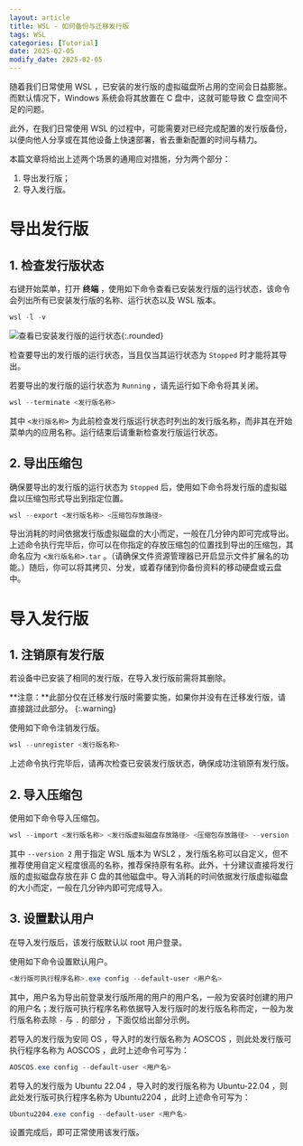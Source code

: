 ```yaml
---
layout: article
title: WSL - 如何备份与迁移发行版
tags: WSL
categories: [Tutorial]
date: 2025-02-05
modify_date: 2025-02-05
---
```


随着我们日常使用 WSL ，已安装的发行版的虚拟磁盘所占用的空间会日益膨胀。而默认情况下，Windows 系统会将其放置在 C 盘中，这就可能导致 C 盘空间不足的问题。

此外，在我们日常使用 WSL 的过程中，可能需要对已经完成配置的发行版备份，以便向他人分享或在其他设备上快速部署，省去重新配置的时间与精力。

本篇文章将给出上述两个场景的通用应对措施，分为两个部分：

1. 导出发行版；
2. 导入发行版。

# 导出发行版

## 1. 检查发行版状态

右键开始菜单，打开 **终端** ，使用如下命令查看已安装发行版的运行状态，该命令会列出所有已安装发行版的名称、运行状态以及 WSL 版本。

```powershell
wsl -l -v
```

![查看已安装发行版的运行状态](https://img.picgo.net/2025/02/05/image66dff22111073952.png){:.rounded}

检查要导出的发行版的运行状态，当且仅当其运行状态为 `Stopped` 时才能将其导出。

若要导出的发行版的运行状态为 `Running` ，请先运行如下命令将其关闭。

```powershell
wsl --terminate <发行版名称>
```

其中 `<发行版名称>` 为此前检查发行版运行状态时列出的发行版名称，而非其在开始菜单内的应用名称。运行结束后请重新检查发行版运行状态。

## 2. 导出压缩包

确保要导出的发行版的运行状态为 `Stopped` 后，使用如下命令将发行版的虚拟磁盘以压缩包形式导出到指定位置。

```powershell
wsl --export <发行版名称> <压缩包存放路径>
```

导出消耗的时间依据发行版虚拟磁盘的大小而定，一般在几分钟内即可完成导出。上述命令执行完毕后，你可以在你指定的存放压缩包的位置找到导出的压缩包，其命名应为 `<发行版名称>.tar` 。（请确保文件资源管理器已开启显示文件扩展名的功能。）随后，你可以将其拷贝、分发，或着存储到你备份资料的移动硬盘或云盘中。

# 导入发行版

## 1. 注销原有发行版

若设备中已安装了相同的发行版，在导入发行版前需将其删除。

**注意：**此部分仅在迁移发行版时需要实施，如果你并没有在迁移发行版，请直接跳过此部分。
{:.warning}

使用如下命令注销发行版。

```powershell
wsl --unregister <发行版名称>
```

上述命令执行完毕后，请再次检查已安装发行版状态，确保成功注销原有发行版。

## 2. 导入压缩包

使用如下命令导入压缩包。

```powershell
wsl --import <发行版名称> <发行版虚拟磁盘存放路径> <压缩包存放路径> --version 2
```

其中 `--version 2` 用于指定 WSL 版本为 WSL2 ，发行版名称可以自定义，但不推荐使用自定义程度很高的名称，推荐保持原有名称。此外，十分建议直接将发行版的虚拟磁盘存放在非 C 盘的其他磁盘中。导入消耗的时间依据发行版虚拟磁盘的大小而定，一般在几分钟内即可完成导入。

## 3. 设置默认用户

在导入发行版后，该发行版默认以 root 用户登录。

使用如下命令设置默认用户。

```powershell
<发行版可执行程序名称>.exe config --default-user <用户名>
```

其中，用户名为导出前登录发行版所用的用户的用户名，一般为安装时创建的用户的用户名；发行版可执行程序名称依据导入发行版时的发行版名称而定，一般为发行版名称去除 `-` 与 `.` 的部分 ，下面仅给出部分示例。

若导入的发行版为安同 OS ，导入时的发行版名称为 AOSCOS ，则此处发行版可执行程序名称为 AOSCOS ，此时上述命令可写为：

```powershell
AOSCOS.exe config --default-user <用户名>
```

若导入的发行版为 Ubuntu 22.04 ，导入时的发行版名称为 Ubuntu-22.04 ，则此处发行版可执行程序名称为 Ubuntu2204 ，此时上述命令可写为：

```powershell
Ubuntu2204.exe config --default-user <用户名>
```

设置完成后，即可正常使用该发行版。
